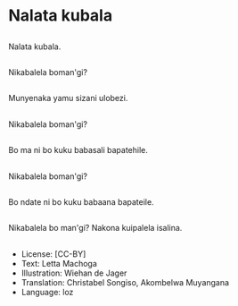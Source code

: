 # Nalata kubala

##
Nalata kubala.

##
Nikabalela boman'gi?

##
Munyenaka yamu sizani ulobezi.

##
Nikabalela boman'gi?

##
Bo ma ni bo kuku babasali bapatehile.

##
Nikabalela boman'gi?

##
Bo ndate ni bo kuku babaana bapateile.

##
Nikabalela bo man'gi? Nakona kuipalela isalina.

##
* License: [CC-BY]
* Text: Letta Machoga
* Illustration: Wiehan de Jager
* Translation: Christabel Songiso, Akombelwa Muyangana
* Language: loz
